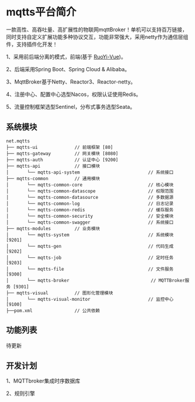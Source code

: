 
# mqtts平台简介

一款高性、高吞吐量、高扩展性的物联网mqttBroker！单机可以支持百万链接，同时支持自定义扩展功能多种协议交互，功能非常强大，采用netty作为通信层组件，支持插件化开发！

1、采用前后端分离的模式，前端(基于 [RuoYi-Vue](https://gitee.com/y_project/RuoYi-Vue))。

2、后端采用Spring Boot、Spring Cloud & Alibaba。

3、MqttBroker基于Netty、Reactor3、Reactor-netty。

4、注册中心、配置中心选型Nacos，权限认证使用Redis。

5、流量控制框架选型Sentinel，分布式事务选型Seata。


## 系统模块

~~~
net.mqtts     
├── mqtts-ui              // 前端框架 [80]
├── mqtts-gateway         // 网关模块 [8080]
├── mqtts-auth            // 认证中心 [9200]
├── mqtts-api             // 接口模块
│       └── mqtts-api-system                          // 系统接口
├── mqtts-common          // 通用模块
│       └── mqtts-common-core                         // 核心模块
│       └── mqtts-common-datascope                    // 权限范围
│       └── mqtts-common-datasource                   // 多数据源
│       └── mqtts-common-log                          // 日志记录
│       └── mqtts-common-redis                        // 缓存服务
│       └── mqtts-common-security                     // 安全模块
│       └── mqtts-common-swagger                      // 系统接口
├── mqtts-modules         // 业务模块
│       └── mqtts-system                              // 系统模块 [9201]
│       └── mqtts-gen                                 // 代码生成 [9202]
│       └── mqtts-job                                 // 定时任务 [9203]
│       └── mqtts-file                                // 文件服务 [9300]
│       └── mqtts-broker                               // MQTTBroker服务 [9301]
├── mqtts-visual          // 图形化管理模块
│       └── mqtts-visual-monitor                      // 监控中心 [9100]
├──pom.xml                // 公共依赖
~~~

## 功能列表

待更新

## 开发计划
1、MQTTbroker集成时序数据库

2、规则引擎

